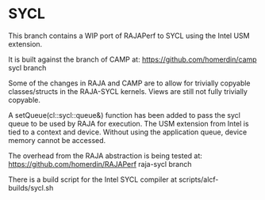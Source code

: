 # SYCL

This branch contains a WIP port of RAJAPerf to SYCL using the Intel
USM extension.

It is built against the branch of CAMP at:
https://github.com/homerdin/camp sycl branch

Some of the changes in RAJA and CAMP are to allow for trivially
copyable classes/structs in the RAJA-SYCL kernels.  Views are 
still not fully trivially copyable.

A setQueue(cl::sycl::queue&) function has been added to pass the 
sycl queue to be used by RAJA for execution. The USM extension 
from Intel is tied to a context and device.  Without using the 
application queue, device memory cannot be accessed.

The overhead from the RAJA abstraction is being tested at:
https://github.com/homerdin/RAJAPerf raja-sycl branch

There is a build script for the Intel SYCL compiler at
scripts/alcf-builds/sycl.sh
